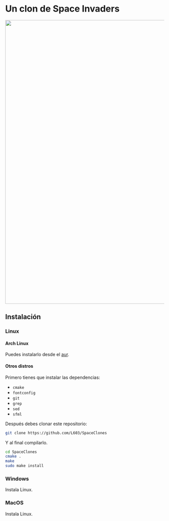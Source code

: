 # Un clon de Space Invaders

<!-- Esta cosa centra el gif-->
<p align="center">

<img width="900" src="https://user-images.githubusercontent.com/39320840/69434193-2254b700-0d0b-11ea-95ad-e88fc441decf.gif">

</p>

## Instalación
### Linux
#### Arch Linux
Puedes instalarlo desde el [aur](https://aur.archlinux.org/packages/spaceclones-git/).

#### Otros distros
Primero tienes que instalar las dependencias:
* `cmake`
* `fontconfig`
* `git`
* `grep`
* `sed`
* `sfml`

Después debes clonar este repositorio:
``` bash
git clone https://github.com/L603/SpaceClones
```
Y al final compilarlo.
``` bash
cd SpaceClones
cmake .
make
sudo make install
```

### Windows
Instala Linux.
### MacOS
Instala Linux.
